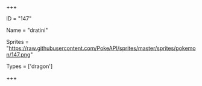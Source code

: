 




+++

ID = "147"

Name = "dratini"

Sprites = "https://raw.githubusercontent.com/PokeAPI/sprites/master/sprites/pokemon/147.png"

Types = ['dragon']

+++


